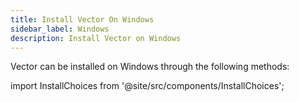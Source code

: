 ```yaml
---
title: Install Vector On Windows
sidebar_label: Windows
description: Install Vector on Windows
---
```


Vector can be installed on Windows through the following methods:

import InstallChoices from '@site/src/components/InstallChoices';

<InstallChoices os="Windows" />



